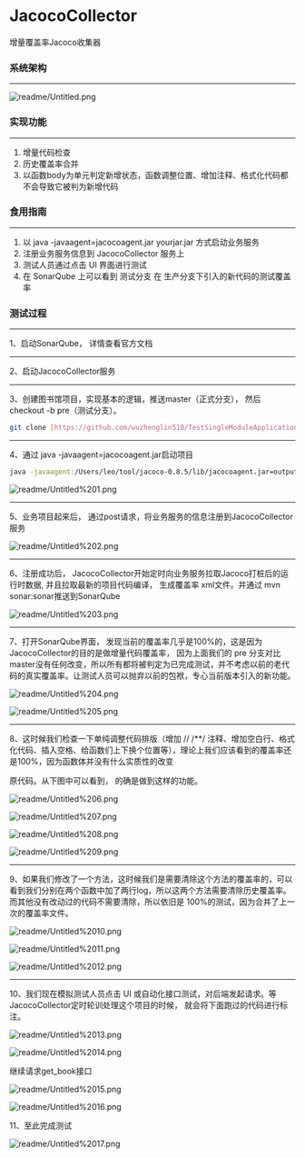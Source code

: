 # JacocoCollector

增量覆盖率Jacoco收集器

### 系统架构

---

![readme/Untitled.png](readme/Untitled.png)

### 实现功能

---

1. 增量代码检查
2. 历史覆盖率合并
3. 以函数body为单元判定新增状态，函数调整位置、增加注释、格式化代码都不会导致它被判为新增代码

### 食用指南

---

1. 以 java -javaagent=jacocoagent.jar yourjar.jar 方式启动业务服务
2. 注册业务服务信息到 JacocoCollector 服务上
3. 测试人员通过点击 UI 界面进行测试
4. 在 SonarQube 上可以看到 测试分支 在 生产分支下引入的新代码的测试覆盖率

### 测试过程

---

1、启动SonarQube， 详情查看官方文档

---

2、启动JacocoCollector服务

---

3、创建图书馆项目，实现基本的逻辑，推送master（正式分支）， 然后checkout -b pre（测试分支）。

```bash
git clone [https://github.com/wuzhenglin510/TestSingleModuleApplicationForJacocoCollector.git](https://github.com/wuzhenglin510/TestSingleModuleApplicationForJacocoCollector.git)
```

---

4、通过 java -javaagent=jacocoagent.jar启动项目

```bash
java -javaagent:/Users/leo/tool/jacoco-0.8.5/lib/jacocoagent.jar=output=tcpserver,port=6300,address=127.0.0.1 -jar /Users/leo/projects/TestSingleModuleApplicationForreadme/target/TestSingleModuleApplicationForJacocoCollector-1.0-SNAPSHOT.jar
```

![readme/Untitled%201.png](readme/Untitled%201.png)

---

5、业务项目起来后， 通过post请求，将业务服务的信息注册到JacocoCollector服务

![readme/Untitled%202.png](readme/Untitled%202.png)

---

6、注册成功后， JacocoCollector开始定时向业务服务拉取Jacoco打桩后的运行时数据,  并且拉取最新的项目代码编译， 生成覆盖率 xml文件。并通过 mvn sonar:sonar推送到SonarQube

![readme/Untitled%203.png](readme/Untitled%203.png)

---

7、打开SonarQube界面， 发现当前的覆盖率几乎是100%的，这是因为JacocoCollector的目的是做增量代码覆盖率， 因为上面我们的 pre 分支对比 master没有任何改变，所以所有都将被判定为已完成测试，并不考虑以前的老代码的真实覆盖率。让测试人员可以抛弃以前的包袱，专心当前版本引入的新功能。

![readme/Untitled%204.png](readme/Untitled%204.png)

![readme/Untitled%205.png](readme/Untitled%205.png)

---

8、这时候我们检查一下单纯调整代码排版（增加 //  /**/ 注释、增加空白行、格式化代码、插入空格、给函数们上下换个位置等），理论上我们应该看到的覆盖率还是100%，因为函数体并没有什么实质性的改变

原代码。从下图中可以看到， 的确是做到这样的功能。

![readme/Untitled%206.png](readme/Untitled%206.png)

![readme/Untitled%207.png](readme/Untitled%207.png)

![readme/Untitled%208.png](readme/Untitled%208.png)

![readme/Untitled%209.png](readme/Untitled%209.png)

---

9、如果我们修改了一个方法，这时候我们是需要清除这个方法的覆盖率的，可以看到我们分别在两个函数中加了两行log，所以这两个方法需要清除历史覆盖率。而其他没有改动过的代码不需要清除，所以依旧是 100%的测试，因为合并了上一次的覆盖率文件。

![readme/Untitled%2010.png](readme/Untitled%2010.png)

![readme/Untitled%2011.png](readme/Untitled%2011.png)

![readme/Untitled%2012.png](readme/Untitled%2012.png)

---

10、我们现在模拟测试人员点击 UI 或自动化接口测试，对后端发起请求。等JacocoCollector定时轮训处理这个项目的时候， 就会将下面跑过的代码进行标注。

![readme/Untitled%2013.png](readme/Untitled%2013.png)

![readme/Untitled%2014.png](readme/Untitled%2014.png)

继续请求get_book接口

![readme/Untitled%2015.png](readme/Untitled%2015.png)

![readme/Untitled%2016.png](readme/Untitled%2016.png)

11、至此完成测试

![readme/Untitled%2017.png](readme/Untitled%2017.png)